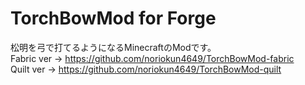# TorchBowMod for Forge
松明を弓で打てるようになるMinecraftのModです。  
Fabric ver → https://github.com/noriokun4649/TorchBowMod-fabric  
Quilt ver → https://github.com/noriokun4649/TorchBowMod-quilt
